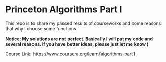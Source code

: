 # Princeton Algorithms Part I
This repo is to share my passed results of courseworks and some reasons that why I choose some functions.


**Notice: My solutions are not perfect. Basically I will put my code and several reasons. If you have better ideas, please just let me know )**

Course Link: <a href="https://www.coursera.org/learn/algorithms-part1" target="_blank">https://www.coursera.org/learn/algorithms-part1</a>

